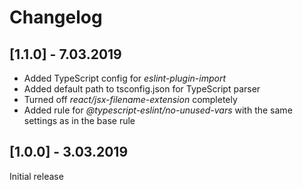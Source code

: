 # Changelog

## [1.1.0] - 7.03.2019
- Added TypeScript config for _eslint-plugin-import_
- Added default path to tsconfig.json for TypeScript parser
- Turned off _react/jsx-filename-extension_ completely
- Added rule for _@typescript-eslint/no-unused-vars_ with the same settings as in the base rule

## [1.0.0] - 3.03.2019
Initial release